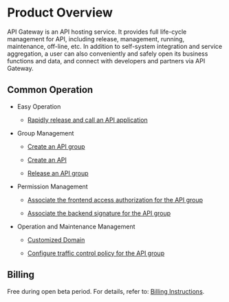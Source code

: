 
# Product Overview

API Gateway is an API hosting service. It provides full life-cycle management for API, including release, management, running, maintenance, off-line, etc. In addition to self-system integration and service aggregation, a user can also conveniently and safely open its business functions and data, and connect with developers and partners via API Gateway.




## Common Operation

- Easy Operation
	- [Rapidly release and call an API application](../Getting-Started/example_console.md)

- Group Management
	- [Create an API group](../Operation-Guide/Create-APIGroup/Create-APIGroup.md)
	
	- [Create an API](../Operation-Guide/Create-API/Create-API.md)
	
	
	- [Release an API group](../Operation-Guide/Create-APIGroup/Create-Publish.md)
	

- Permission Management
	- [Associate the frontend access authorization for the API group](../Operation-Guide/Create-Auth/Create-Auth.md)
	
	- [Associate the backend signature for the API group](../Operation-Guide/Create-BackSign/Create-BackSign.md)
	
 
- Operation and Maintenance Management
	- [Customized Domain](../Operation-Guide/Create-APIGroup/Create-Domain.md)
	
	- [Configure traffic control policy for the API group](../Operation-Guide/Create-Stream/Create-Stream.md)
	

## Billing
Free during open beta period. For details, refer to: [Billing Instructions](../Pricing/Billing-Rules.md).
